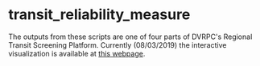 # transit_reliability_measure

The outputs from these scripts are one of four parts of DVRPC's Regional Transit Screening Platform. Currently (08/03/2019) the interactive visualization is available at [this webpage](https://www.dvrpc.org/webmaps/rtps/).
